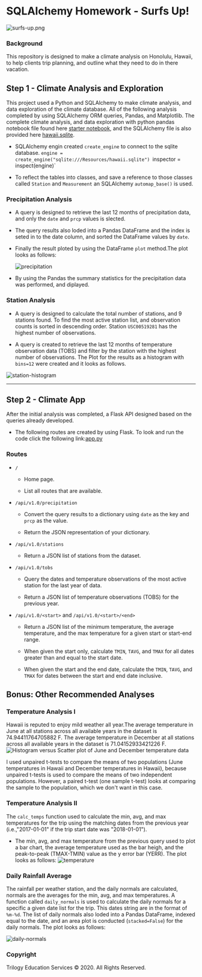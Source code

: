 # SQLAlchemy Homework - Surfs Up!

![surfs-up.png](Images/surfs-up.png)

### Background

This repository is designed to make a climate analysis on Honolulu, Hawaii, to help clients trip planning, and outline what they need to do in there vacation.

## Step 1 - Climate Analysis and Exploration

This project used a Python and SQLAlchemy to make climate analysis, and data exploration of the climate database. All of the following analysis completed by using SQLAlchemy ORM queries, Pandas, and Matplotlib. The complete climate analysis, and data exploration with python pandas notebook file found here [starter notebook](climate_starter.ipynb), and the SQLAlchemy file is also provided here [hawaii.sqlite](Resources/hawaii.sqlite).

* SQLAlchemy engin created `create_engine` to connect to the sqlite database. ` engine = create_engine("sqlite:///Resources/hawaii.sqlite") 
`inspector = inspect(engine)`

* To reflect the tables into classes, and save a reference to those classes called `Station` and `Measurement` an SQLAlchemy `automap_base()` is used.

### Precipitation Analysis

* A query is designed to retrieve the last 12 months of precipitation data, and only the `date` and `prcp` values is slected.

* The query results also loded into a Pandas DataFrame and the index is seted in to the date column, and sorted the DataFrame values by `date`.

* Finally the result ploted by using the DataFrame `plot` method.The plot looks as follows:

  ![precipitation](Images/Precipitation_Plot.png)

* By using the Pandas the summary statistics for the precipitation data was performed, and diplayed. 

### Station Analysis

* A query is designed to calculate the total number of stations, and 9 stations found. To find the most active station list, and observation counts is sorted in descending order. Station `USC00519281` has the highest number of observations.

* A query is created to retrieve the last 12 months of temperature observation data (TOBS) and filter by the station with the highest number of observations. The Plot for the results as a histogram with `bins=12` were created and it looks as follows. 

![station-histogram](Images/station_Plot.png)
- - -

## Step 2 - Climate App

After the initial analysis was completed, a Flask API designed based on the queries already developed.

* The following routes are created by using Flask. To look and run the code click the following link:[app.py](app.py)

### Routes

* `/`

  * Home page.

  * List all routes that are available.

* `/api/v1.0/precipitation`

  * Convert the query results to a dictionary using `date` as the key and `prcp` as the value.

  * Return the JSON representation of your dictionary.

* `/api/v1.0/stations`

  * Return a JSON list of stations from the dataset.

* `/api/v1.0/tobs`
  * Query the dates and temperature observations of the most active station for the last year of data.
  
  * Return a JSON list of temperature observations (TOBS) for the previous year.

* `/api/v1.0/<start>` and `/api/v1.0/<start>/<end>`

  * Return a JSON list of the minimum temperature, the average temperature, and the max temperature for a given start or start-end range.

  * When given the start only, calculate `TMIN`, `TAVG`, and `TMAX` for all dates greater than and equal to the start date.

  * When given the start and the end date, calculate the `TMIN`, `TAVG`, and `TMAX` for dates between the start and end date inclusive.

## Bonus: Other Recommended Analyses

### Temperature Analysis I

Hawaii is reputed to enjoy mild weather all year.The average temperature in June at all stations across all available years in the dataset is 74.94411764705882 F.
The average temperature in December at all stations across all available years in the dataset is 71.04152933421226 F. ![Histogram versus Scatter plot of June and December temperature data](Images/june_dec_scatterplot_histogram.png)

I used unpaired t-tests to compare the means of two populations (June temperatures in Hawaii and December temperatures in Hawaii), because unpaired t-tests is used to compare the means of two independent populations. However, a paired t-test (one sample t-test) looks at comparing the sample to the population, which we don't want in this case.
### Temperature Analysis II
The `calc_temps` function used to calculate the min, avg, and max temperatures for the trip using the matching dates from the previous year (i.e.,"2017-01-01" if the trip start date was "2018-01-01").

* The min, avg, and max temperature from the previous query used to plot a bar chart, the average temperature used as the bar heigh, and the peak-to-peak (TMAX-TMIN) value as the y error bar (YERR). The plot looks as follows:
![temperature](Images/Trip_Avg_Temp.png)

### Daily Rainfall Average

The rainfall per weather station, and the daily normals are calculated, normals are the averages for the min, avg, and max temperatures. A function called `daily_normals` is used to calculate the daily normals for a specific a given date list for the trip. This dates string are in the format of `%m-%d`. The list of daily normals  also loded into a Pandas DataFrame, indexed equal to the date, and an area plot is conducted (`stacked=False`) for the daily normals. The plot looks as follows:

  ![daily-normals](Images/daily_normals.png)

### Copyright

Trilogy Education Services © 2020. All Rights Reserved.
